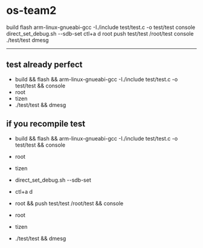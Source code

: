 # os-team2

build
flash
arm-linux-gnueabi-gcc -I./include test/test.c -o test/test
console
direct_set_debug.sh --sdb-set
ctl+a d
root
push test/test /root/test
console
./test/test
dmesg

---

## test already perfect
-	build && flash && arm-linux-gnueabi-gcc -I./include test/test.c -o test/test && console
-	root
-	tizen
-	./test/test && dmesg


## if you recompile test
-	build && flash && arm-linux-gnueabi-gcc -I./include test/test.c -o test/test && console

-	root
- tizen
-	direct_set_debug.sh --sdb-set
-	ctl+a d


-	root && push test/test /root/test && console


-	root
-	tizen
-	./test/test && dmesg
